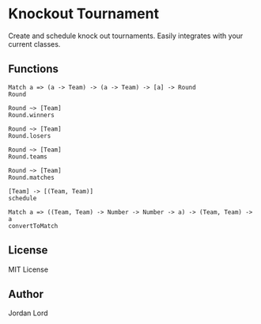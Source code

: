 # Knockout Tournament

Create and schedule knock out tournaments. Easily integrates with your current
classes.

## Functions

```
Match a => (a -> Team) -> (a -> Team) -> [a] -> Round
Round

Round ~> [Team]
Round.winners

Round ~> [Team]
Round.losers

Round ~> [Team]
Round.teams

Round ~> [Team]
Round.matches

[Team] -> [(Team, Team)]
schedule

Match a => ((Team, Team) -> Number -> Number -> a) -> (Team, Team) -> a
convertToMatch
```

## License

MIT License

## Author

Jordan Lord

